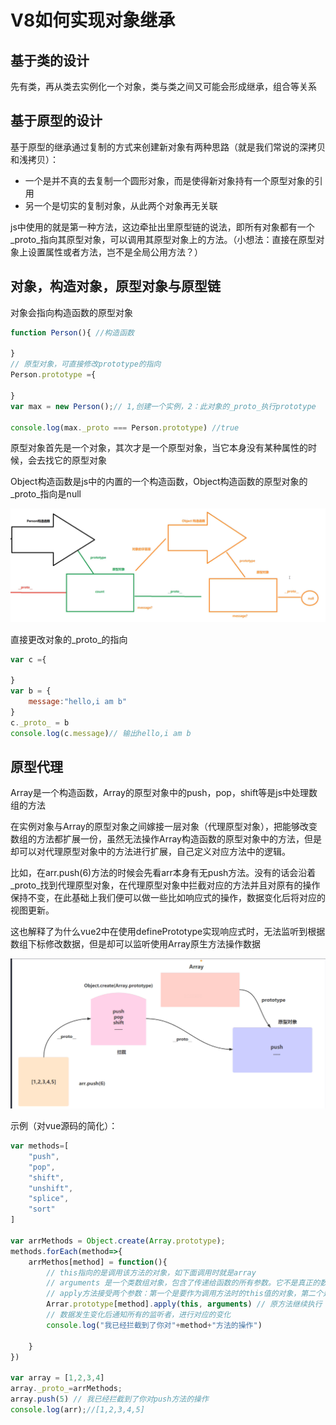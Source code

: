 # V8如何实现对象继承

## 基于类的设计

先有类，再从类去实例化一个对象，类与类之间又可能会形成继承，组合等关系

## 基于原型的设计

基于原型的继承通过复制的方式来创建新对象有两种思路（就是我们常说的深拷贝和浅拷贝）：

- 一个是并不真的去复制一个圆形对象，而是使得新对象持有一个原型对象的引用
- 另一个是切实的复制对象，从此两个对象再无关联

js中使用的就是第一种方法，这边牵扯出里原型链的说法，即所有对象都有一个_proto_指向其原型对象，可以调用其原型对象上的方法。（小想法：直接在原型对象上设置属性或者方法，岂不是全局公用方法？）

## 对象，构造对象，原型对象与原型链

对象会指向构造函数的原型对象

```JavaScript
function Person(){ //构造函数
    
}
// 原型对象，可直接修改prototype的指向
Person.prototype ={
    
}
var max = new Person();// 1,创建一个实例，2：此对象的_proto_执行prototype

console.log(max._proto === Person.prototype) //true

```

原型对象首先是一个对象，其次才是一个原型对象，当它本身没有某种属性的时候，会去找它的原型对象

Object构造函数是js中的内置的一个构造函数，Object构造函数的原型对象的_proto_指向是null

![](../../assets/GoogleV8/4.png)

直接更改对象的_proto_的指向

```javascript
var c ={
   
}
var b = {
    message:"hello,i am b"
}
c._proto_ = b
console.log(c.message)// 输出hello,i am b
```

## 原型代理

Array是一个构造函数，Array的原型对象中的push，pop，shift等是js中处理数组的方法

在实例对象与Array的原型对象之间嫁接一层对象（代理原型对象），把能够改变数组的方法都扩展一份，虽然无法操作Array构造函数的原型对象中的方法，但是却可以对代理原型对象中的方法进行扩展，自己定义对应方法中的逻辑。

比如，在arr.push(6)方法的时候会先看arr本身有无push方法。没有的话会沿着_proto_找到代理原型对象，在代理原型对象中拦截对应的方法并且对原有的操作保持不变，在此基础上我们便可以做一些比如响应式的操作，数据变化后将对应的视图更新。

这也解释了为什么vue2中在使用definePrototype实现响应式时，无法监听到根据数组下标修改数据，但是却可以监听使用Array原生方法操作数据

![](../../assets/GoogleV8/5.png)

示例（对vue源码的简化）：

```javascript
var methods=[
    "push",
    "pop",
    "shift",
    "unshift",
    "splice",
    "sort"
]

var arrMethods = Object.create(Array.prototype);
methods.forEach(method=>{
    arrMethos[method] = function(){
        // this指向的是调用该方法的对象，如下面调用时就是array
        // arguments 是一个类数组对象，包含了传递给函数的所有参数。它不是真正的数组，但它有索引属性和一个length属性，允许你像遍历数组一样遍历它
        // apply方法接受两个参数：第一个是要作为调用方法时的this值的对象，第二个是一个数组或类数组对象，其元素将作为单独的参数传递给调用的方法。
        Arrar.prototype[method].apply(this, arguments) // 原方法继续执行
        // 数据发生变化后通知所有的监听者，进行对应的变化
        console.log("我已经拦截到了你对"+method+"方法的操作")
       
    }
})

var array = [1,2,3,4]
array._proto_=arrMethods;
array.push(5) // 我已经拦截到了你对push方法的操作
console.log(arr);//[1,2,3,4,5]
```

